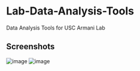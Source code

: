 # Lab-Data-Analysis-Tools
Data Analysis Tools for USC Armani Lab

## Screenshots
![image](https://github.com/yixuanzhou/Lab-Data-Analysis-Tools/raw/master/Screenshots/Q1.png)
![image](https://github.com/yixuanzhou/Lab-Data-Analysis-Tools/raw/master/Screenshots/Q2.png)
